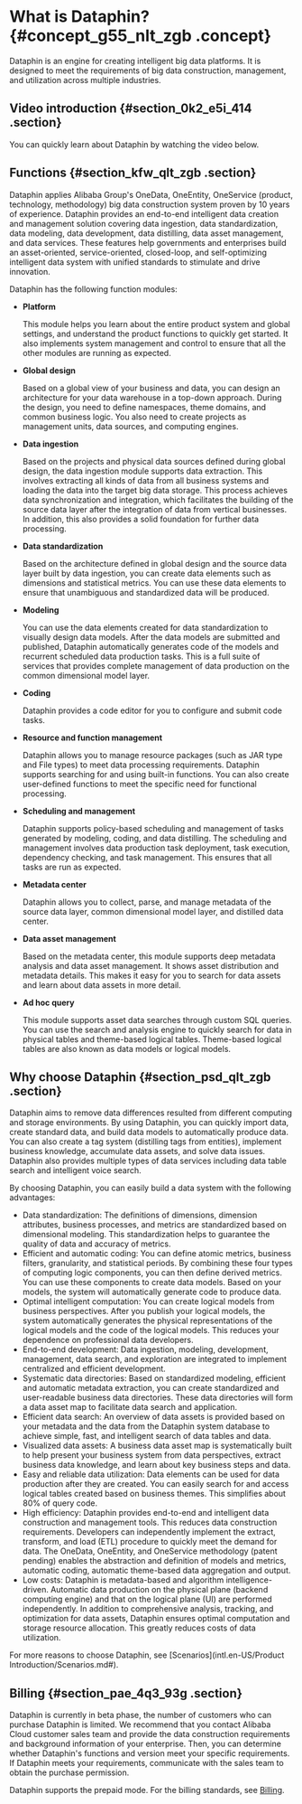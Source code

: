 # What is Dataphin? {#concept_g55_nlt_zgb .concept}

Dataphin is an engine for creating intelligent big data platforms. It is designed to meet the requirements of big data construction, management, and utilization across multiple industries.

## Video introduction {#section_0k2_e5i_414 .section}

You can quickly learn about Dataphin by watching the video below.  

## Functions {#section_kfw_qlt_zgb .section}

Dataphin applies Alibaba Group's OneData, OneEntity, OneService \(product, technology, methodology\) big data construction system proven by 10 years of experience. Dataphin provides an end-to-end intelligent data creation and management solution covering data ingestion, data standardization, data modeling, data development, data distilling, data asset management, and data services. These features help governments and enterprises build an asset-oriented, service-oriented, closed-loop, and self-optimizing intelligent data system with unified standards to stimulate and drive innovation.

Dataphin has the following function modules:

-   **Platform** 

    This module helps you learn about the entire product system and global settings, and understand the product functions to quickly get started. It also implements system management and control to ensure that all the other modules are running as expected.

-   **Global design** 

    Based on a global view of your business and data, you can design an architecture for your data warehouse in a top-down approach. During the design, you need to define namespaces, theme domains, and common business logic. You also need to create projects as management units, data sources, and computing engines.

-   **Data ingestion** 

    Based on the projects and physical data sources defined during global design, the data ingestion module supports data extraction. This involves extracting all kinds of data from all business systems and loading the data into the target big data storage. This process achieves data synchronization and integration, which facilitates the building of the source data layer after the integration of data from vertical businesses. In addition, this also provides a solid foundation for further data processing.

-   **Data standardization** 

    Based on the architecture defined in global design and the source data layer built by data ingestion, you can create data elements such as dimensions and statistical metrics. You can use these data elements to ensure that unambiguous and standardized data will be produced.

-   **Modeling** 

    You can use the data elements created for data standardization to visually design data models. After the data models are submitted and published, Dataphin automatically generates code of the models and recurrent scheduled data production tasks. This is a full suite of services that provides complete management of data production on the common dimensional model layer.

-   **Coding** 

    Dataphin provides a code editor for you to configure and submit code tasks.

-   **Resource and function management** 

    Dataphin allows you to manage resource packages \(such as JAR type and File types\) to meet data processing requirements. Dataphin supports searching for and using built-in functions. You can also create user-defined functions to meet the specific need for functional processing.

-   **Scheduling and management** 

    Dataphin supports policy-based scheduling and management of tasks generated by modeling, coding, and data distilling. The scheduling and management involves data production task deployment, task execution, dependency checking, and task management. This ensures that all tasks are run as expected.

-   **Metadata center** 

    Dataphin allows you to collect, parse, and manage metadata of the source data layer, common dimensional model layer, and distilled data center.

-   **Data asset management** 

    Based on the metadata center, this module supports deep metadata analysis and data asset management. It shows asset distribution and metadata details. This makes it easy for you to search for data assets and learn about data assets in more detail.

-   **Ad hoc query** 

    This module supports asset data searches through custom SQL queries. You can use the search and analysis engine to quickly search for data in physical tables and theme-based logical tables. Theme-based logical tables are also known as data models or logical models.


## Why choose Dataphin {#section_psd_qlt_zgb .section}

Dataphin aims to remove data differences resulted from different computing and storage environments. By using Dataphin, you can quickly import data, create standard data, and build data models to automatically produce data. You can also create a tag system \(distilling tags from entities\), implement business knowledge, accumulate data assets, and solve data issues. Dataphin also provides multiple types of data services including data table search and intelligent voice search.

By choosing Dataphin, you can easily build a data system with the following advantages:

-   Data standardization: The definitions of dimensions, dimension attributes, business processes, and metrics are standardized based on dimensional modeling. This standardization helps to guarantee the quality of data and accuracy of metrics.
-   Efficient and automatic coding: You can define atomic metrics, business filters, granularity, and statistical periods. By combining these four types of computing logic components, you can then define derived metrics. You can use these components to create data models. Based on your models, the system will automatically generate code to produce data.
-   Optimal intelligent computation: You can create logical models from business perspectives. After you publish your logical models, the system automatically generates the physical representations of the logical models and the code of the logical models. This reduces your dependence on professional data developers.
-   End-to-end development: Data ingestion, modeling, development, management, data search, and exploration are integrated to implement centralized and efficient development.
-   Systematic data directories: Based on standardized modeling, efficient and automatic metadata extraction, you can create standardized and user-readable business data directories. These data directories will form a data asset map to facilitate data search and application.
-   Efficient data search: An overview of data assets is provided based on your metadata and the data from the Dataphin system database to achieve simple, fast, and intelligent search of data tables and data.
-   Visualized data assets: A business data asset map is systematically built to help present your business system from data perspectives, extract business data knowledge, and learn about key business steps and data.
-   Easy and reliable data utilization: Data elements can be used for data production after they are created. You can easily search for and access logical tables created based on business themes. This simplifies about 80% of query code.
-   High efficiency: Dataphin provides end-to-end and intelligent data construction and management tools. This reduces data construction requirements. Developers can independently implement the extract, transform, and load \(ETL\) procedure to quickly meet the demand for data. The OneData, OneEntity, and OneService methodology \(patent pending\) enables the abstraction and definition of models and metrics, automatic coding, automatic theme-based data aggregation and output.
-   Low costs: Dataphin is metadata-based and algorithm intelligence-driven. Automatic data production on the physical plane \(backend computing engine\) and that on the logical plane \(UI\) are performed independently. In addition to comprehensive analysis, tracking, and optimization for data assets, Dataphin ensures optimal computation and storage resource allocation. This greatly reduces costs of data utilization.

For more reasons to choose Dataphin, see [Scenarios](intl.en-US/Product Introduction/Scenarios.md#).

## Billing {#section_pae_4q3_93g .section}

Dataphin is currently in beta phase, the number of customers who can purchase Dataphin is limited. We recommend that you contact Alibaba Cloud customer sales team and provide the data construction requirements and background information of your enterprise. Then, you can determine whether Dataphin's functions and version meet your specific requirements. If Dataphin meets your requirements, communicate with the sales team to obtain the purchase permission.

Dataphin supports the prepaid mode. For the billing standards, see [Billing](../../../../intl.en-US/Pricing/Billing.md#).

